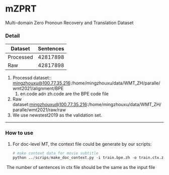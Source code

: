 # mZPRT

Multi-domain Zero Pronoun Recovery and Translation Dataset

### Detail

| Dataset   | Sentences |
| --------- | --------- |
| Processed | 42817898  |
| Raw       | 42817898  |

1. Processd dataset:: mingzhouxu@100.77.35.216:/home/mingzhouxu/data/WMT_ZH/paralle/wmt2021/alignment/BPE
   1. en.code  adn zh.code are the BPE code file
2. Raw dataset:mingzhouxu@100.77.35.216:/home/mingzhouxu/data/WMT_ZH/paralle/wmt2021/raw/raw
3. We use newstest2019 as the validation set.



---

### How to use

1. For doc-level MT, the context file could be generate by our scripts:

   ```python
   # make context data for movie subtitle
   python ../scrips/make_doc_context.py -i train.bpe.zh -o train.ctx.zh -n 1 -w True
   ```

​	The number of sentences in ctx file should be the same as the  input file

